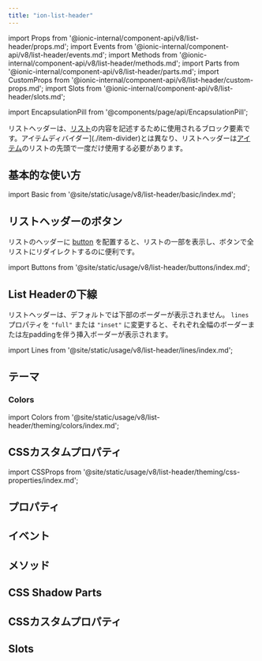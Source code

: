 ```yaml
---
title: "ion-list-header"
---
```

import Props from '@ionic-internal/component-api/v8/list-header/props.md';
import Events from '@ionic-internal/component-api/v8/list-header/events.md';
import Methods from '@ionic-internal/component-api/v8/list-header/methods.md';
import Parts from '@ionic-internal/component-api/v8/list-header/parts.md';
import CustomProps from '@ionic-internal/component-api/v8/list-header/custom-props.md';
import Slots from '@ionic-internal/component-api/v8/list-header/slots.md';

import EncapsulationPill from '@components/page/api/EncapsulationPill';

<EncapsulationPill type="shadow" />


リストヘッダーは、[リスト](./list)の内容を記述するために使用されるブロック要素です。アイテムディバイダー](./item-divider)とは異なり、リストヘッダーは[アイテム](./item)のリストの先頭で一度だけ使用する必要があります。

## 基本的な使い方

import Basic from '@site/static/usage/v8/list-header/basic/index.md';

<Basic />


## リストヘッダーのボタン

リストのヘッダーに [button](./button) を配置すると、リストの一部を表示し、ボタンで全リストにリダイレクトするのに便利です。

import Buttons from '@site/static/usage/v8/list-header/buttons/index.md';

<Buttons />


## List Headerの下線

リストヘッダーは、デフォルトでは下部のボーダーが表示されません。 `lines` プロパティを `"full"` または `"inset"` に変更すると、それぞれ全幅のボーダーまたは左paddingを伴う挿入ボーダーが表示されます。

import Lines from '@site/static/usage/v8/list-header/lines/index.md';

<Lines />

## テーマ

### Colors

import Colors from '@site/static/usage/v8/list-header/theming/colors/index.md';

<Colors />

## CSSカスタムプロパティ

import CSSProps from '@site/static/usage/v8/list-header/theming/css-properties/index.md';

<CSSProps />



## プロパティ
<Props />

## イベント
<Events />

## メソッド
<Methods />

## CSS Shadow Parts
<Parts />

## CSSカスタムプロパティ
<CustomProps />

## Slots
<Slots />

